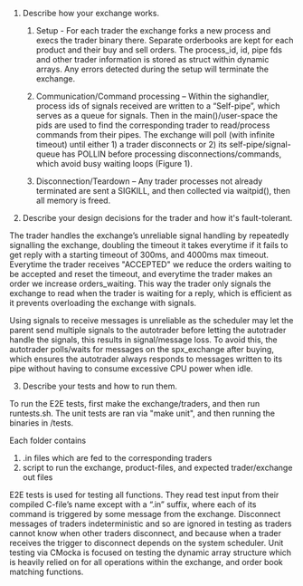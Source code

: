 1. Describe how your exchange works.

    1.	Setup - For each trader the exchange forks a new process and execs the trader binary there. Separate orderbooks are kept for each product and their buy and sell orders. The process_id, id, pipe fds and other trader information is stored as struct within dynamic arrays. Any errors detected during the setup will terminate the exchange.

    2.	Communication/Command processing – Within the sighandler, process ids of signals received are written to a “Self-pipe”, which serves as a queue for signals. Then in the main()/user-space the pids are used to find the corresponding trader to read/process commands from their pipes. The exchange will poll (with infinite timeout) until either 1) a trader disconnects or 2) its self-pipe/signal-queue has POLLIN before processing disconnections/commands, which avoid busy waiting loops (Figure 1).

    3.	Disconnection/Teardown – Any trader processes not already terminated are sent a SIGKILL, and then collected via waitpid(), then all memory is freed.

2. Describe your design decisions for the trader and how it's fault-tolerant.

The trader handles the exchange’s unreliable signal handling by repeatedly signalling the exchange, doubling the timeout it takes everytime if it fails to get reply with a starting timeout of 300ms, and 4000ms max timeout. Everytime the trader receives "ACCEPTED" we reduce the orders waiting to be accepted and reset the timeout, and everytime the trader makes an order we increase orders_waiting. This way the trader only signals the exchange to read when the trader is waiting for a reply, which is efficient as it prevents overloading the exchange with signals. 

Using signals to receive messages is unreliable as the scheduler may let the parent send multiple signals to the autotrader before letting the autotrader handle the signals, this results in signal/message loss. To avoid this, the autotrader polls/waits for messages on the spx_exchange after buying, which ensures the autotrader always responds to messages written to its pipe without having to consume excessive CPU power when idle.

3. Describe your tests and how to run them.

To run the E2E tests, first make the exchange/traders, and then run runtests.sh. The unit tests are ran via "make unit", and then running the binaries in /tests.

Each folder contains 
1. .in files which are fed to the corresponding traders
2. script to run the exchange, product-files, and expected trader/exchange out files

E2E tests is used for testing all functions. They read test input from their compiled C-file’s name except with a “.in” suffix, where each of its command is triggered by some message from the exchange. Disconnect messages of traders indeterministic and so are ignored in testing as traders cannot know when other traders disconnect, and because when a trader receives the trigger to disconnect depends on the system scheduler.
Unit testing via CMocka is focused on testing the dynamic array structure which is heavily relied on for all operations within the exchange, and order book matching functions.
